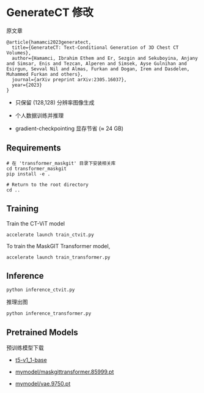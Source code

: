 # GenerateCT 修改
原文章
```
@article{hamamci2023generatect,
  title={GenerateCT: Text-Conditional Generation of 3D Chest CT Volumes},
  author={Hamamci, Ibrahim Ethem and Er, Sezgin and Sekuboyina, Anjany and Simsar, Enis and Tezcan, Alperen and Simsek, Ayse Gulnihan and Esirgun, Sevval Nil and Almas, Furkan and Dogan, Irem and Dasdelen, Muhammed Furkan and others},
  journal={arXiv preprint arXiv:2305.16037},
  year={2023}
}
```
- 只保留 (128,128) 分辨率图像生成

- 个人数据训练并推理

- gradient-checkpointing 显存节省 ($\approx$ 24 GB)

## Requirements


```setup
# 在 'transformer_maskgit' 目录下安装相关库
cd transformer_maskgit
pip install -e .

# Return to the root directory
cd ..
```

## Training

Train the CT-ViT model 

```train
accelerate launch train_ctvit.py
```
To train the MaskGIT Transformer model, 

```train
accelerate launch train_transformer.py
```


## Inference


```eval
python inference_ctvit.py
```
推理出图

```eval
python inference_transformer.py
```




## Pretrained Models

预训练模型下载

- [t5-v1_1-base](https://huggingface.co/google/t5-v1_1-base)

- [mymodel/maskgittransformer.85999.pt](https://huggingface.co/kunkunhu/GenerateCT-customer)

- [mymodel/vae.9750.pt](https://huggingface.co/kunkunhu/GenerateCT-customer)

